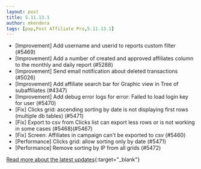 ```yaml
---
layout: post
title: 5.11.13.1
author: mkendera
tags: [pap,Post Affiliate Pro,5.11.13.1]
---
```


- [Improvement] Add username and userid to reports custom filter (#5469)
- [Improvement] Add a number of created and approved affiliates column to the monthly and daily report (#5288)
- [Improvement] Send email notification about deleted transactions (#5026)
- [Improvement] Add affiliate search bar for Graphic view in Tree of subaffiliates (#4347)
- [Improvement] Add debug error logs for error: Failed to load login key for user (#5470)
- [Fix] Clicks grid: ascending sorting by date is not displaying first rows (multiple db tables) (#5471)
- [Fix] Export to csv from Clicks list can export less rows or is not working in some cases (#5468)(#5467)
- [Fix] Screen: Affiliates in campaign can't be exported to csv (#5460)
- [Performance] Clicks grid: allow sorting only by date (#5471)
- [Performance] Remove sorting by IP from all grids (#5472)

[Read more about the latest updates](https://www.postaffiliatepro.com/blog/5-11-12-2-and-5-11-13-1-july-improvements-and-bug-fixes/){:target="_blank"}
